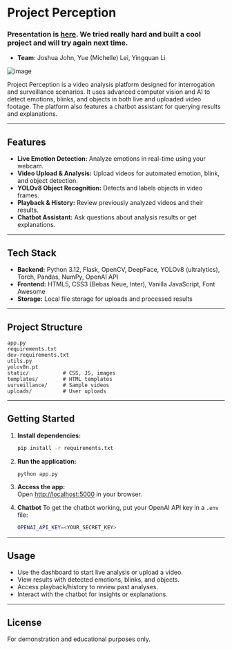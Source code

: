 # Project Perception

### Presentation is [here](https://github.com/yli12313/Presentations-Given/blob/main/20250604_AI_Expo_Hackathon/20250603_Project_Perception.pdf). We tried really hard and built a cool project and will try again next time.
* **Team**: Joshua John, Yue (Michelle) Lei, Yingquan Li

![image](https://github.com/user-attachments/assets/5e96550c-5619-411d-a931-d93a1c48673a)

Project Perception is a video analysis platform designed for interrogation and surveillance scenarios. It uses advanced computer vision and AI to detect emotions, blinks, and objects in both live and uploaded video footage. The platform also features a chatbot assistant for querying results and explanations.

---

## Features

- **Live Emotion Detection:** Analyze emotions in real-time using your webcam.
- **Video Upload & Analysis:** Upload videos for automated emotion, blink, and object detection.
- **YOLOv8 Object Recognition:** Detects and labels objects in video frames.
- **Playback & History:** Review previously analyzed videos and their results.
- **Chatbot Assistant:** Ask questions about analysis results or get explanations.

---

## Tech Stack

- **Backend:** Python 3.12, Flask, OpenCV, DeepFace, YOLOv8 (ultralytics), Torch, Pandas, NumPy, OpenAI API
- **Frontend:** HTML5, CSS3 (Bebas Neue, Inter), Vanilla JavaScript, Font Awesome
- **Storage:** Local file storage for uploads and processed results

---

## Project Structure

```
app.py
requirements.txt
dev-requirements.txt
utils.py
yolov8n.pt
static/           # CSS, JS, images
templates/        # HTML templates
surveillance/     # Sample videos
uploads/          # User uploads
```

---

## Getting Started

1. **Install dependencies:**
    ```sh
    pip install -r requirements.txt
    ```

2. **Run the application:**
    ```sh
    python app.py
    ```

3. **Access the app:**  
   Open [http://localhost:5000](http://localhost:5000) in your browser.


4. **Chatbot**
   To get the chatbot working, put your OpenAI API key in a `.env` file:
   ```sh
   OPENAI_API_KEY=<YOUR_SECRET_KEY>
   ```

---

## Usage

- Use the dashboard to start live analysis or upload a video.
- View results with detected emotions, blinks, and objects.
- Access playback/history to review past analyses.
- Interact with the chatbot for insights or explanations.

---

## License

For demonstration and educational purposes only.
